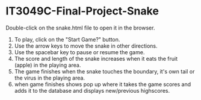 # IT3049C-Final-Project-Snake
 
 Double-click on the snake.html file to open it in the browser.

1. To play, click on the "Start Game?" button.
2. Use the arrow keys to move the snake in other directions.
3. Use the spacebar key to pause or resume the game.
4. The score and length of the snake increases when it eats the fruit (apple) in the playing area.
5. The game finishes when the snake touches the boundary, it's own tail or the virus in the playing area.
6. when game finishes  shows pop up where it takes the game scores and adds it to the database and displays new/previous highscores.

